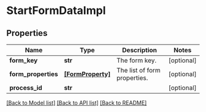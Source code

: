 # StartFormDataImpl

## Properties
Name | Type | Description | Notes
------------ | ------------- | ------------- | -------------
**form_key** | **str** | The form key. | [optional] 
**form_properties** | [**[FormProperty]**](FormProperty.md) | The list of form properties. | [optional] 
**process_id** | **str** |  | [optional] 

[[Back to Model list]](../README.md#documentation-for-models) [[Back to API list]](../README.md#documentation-for-api-endpoints) [[Back to README]](../README.md)



